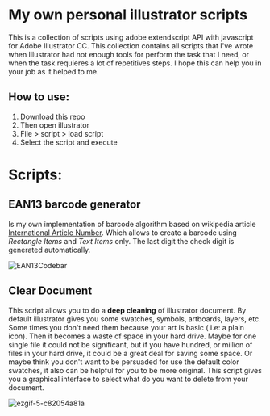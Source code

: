 # My own personal illustrator scripts
This is a  collection of scripts using adobe extendscript API with javascript for Adobe Illustrator CC.
This collection contains all scripts that I've wrote when Illustrator had not enough tools for perform the task that I need, or when the task requieres a lot of repetitives steps.
I hope this can help you in your job as it helped to me.

## How to use:
1. Download this repo
2. Then open illustrator
3. File > script > load script
4. Select the script and execute

# Scripts:
## EAN13 barcode generator
Is my own implementation of barcode algorithm based on wikipedia article [International Article Number](https://en.wikipedia.org/wiki/International_Article_Number). Which allows to create a barcode using *Rectangle Items* and *Text Items* only.
The last digit the check digit is generated automatically.

![EAN13Codebar](https://user-images.githubusercontent.com/30961691/195439415-e8cc9da5-2c2c-4234-ba72-5ad6b289a18c.gif)

## Clear Document
This script allows you to do a **deep cleaning** of illustrator document.
By default illustrator gives you some swatches, symbols, artboards, layers, etc. Some times you don't need them because your art is basic ( i.e: a plain icon). Then it becomes a waste of space in your hard drive. Maybe for one single file it could not be significant, but if you have hundred, or million of files in your hard drive, it could be a great deal for saving some space. Or maybe think you don't want to be persuaded for use the default color swatches, it also can be helpful for you to be more original.
This script gives you a graphical interface to select what do you want to delete from your document.

![ezgif-5-c82054a81a](https://user-images.githubusercontent.com/30961691/195481558-1872f5d6-3fcd-4f87-83d3-a1617bf205a6.gif)
